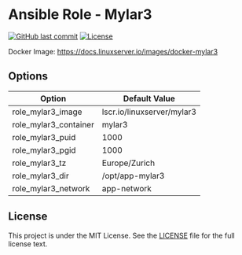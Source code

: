 # Ansible Role - Mylar3

[![GitHub last commit](https://img.shields.io/github/last-commit/ursinn-ansible/role-mylar3?logo=github&style=for-the-badge)](https://github.com/ursinn-ansible/role-mylar3/commits)
[![License](https://img.shields.io/github/license/ursinn-ansible/role-mylar3?style=for-the-badge)](https://github.com/ursinn-ansible/role-mylar3/blob/main/LICENSE)

Docker Image: https://docs.linuxserver.io/images/docker-mylar3

## Options

| Option | Default Value |
| ---- | ---- |
| role_mylar3_image | lscr.io/linuxserver/mylar3 |
| role_mylar3_container | mylar3 |
| role_mylar3_puid | 1000 |
| role_mylar3_pgid | 1000 |
| role_mylar3_tz | Europe/Zurich |
| role_mylar3_dir | /opt/app-mylar3 |
| role_mylar3_network | app-network |

## License

This project is under the MIT License. See the [LICENSE](https://github.com/ursinn-ansible/role-mylar3/blob/main/LICENSE) file for the full license text.
